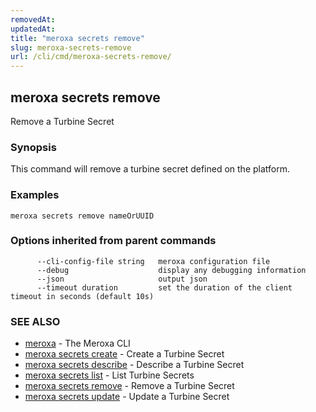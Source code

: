 ```yaml
---
removedAt: 
updatedAt: 
title: "meroxa secrets remove"
slug: meroxa-secrets-remove
url: /cli/cmd/meroxa-secrets-remove/
---
```

## meroxa secrets remove

Remove a Turbine Secret

### Synopsis

This command will remove a turbine secret defined on the platform.

### Examples

```
meroxa secrets remove nameOrUUID 
```

### Options inherited from parent commands

```
      --cli-config-file string   meroxa configuration file
      --debug                    display any debugging information
      --json                     output json
      --timeout duration         set the duration of the client timeout in seconds (default 10s)
```

### SEE ALSO

* [meroxa](meroxa.md)	 - The Meroxa CLI
* [meroxa secrets create](meroxa-secrets-create.md)	 - Create a Turbine Secret
* [meroxa secrets describe](meroxa-secrets-describe.md)	 - Describe a Turbine Secret
* [meroxa secrets list](meroxa-secrets-list.md)	 - List Turbine Secrets
* [meroxa secrets remove](meroxa-secrets-remove.md)	 - Remove a Turbine Secret
* [meroxa secrets update](meroxa-secrets-update.md)	 - Update a Turbine Secret




